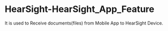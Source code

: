 # HearSight-HearSight_App_Feature
It is used to Receive documents(files) from Mobile App to HearSight Device.
